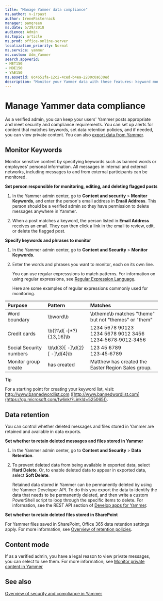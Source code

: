 ```yaml
---
title: "Manage Yammer data compliance"
ms.author: v-irpast
author: IrenePasternack
manager: pamgreen
ms.date: 5/29/2018
audience: Admin
ms.topic: article
ms.prod: office-online-server
localization_priority: Normal
ms.service: yammer
ms.custom: Adm_Yammer
search.appverid:
- MET150
- MOE150
- YAE150
ms.assetid: 8c4651fa-12c2-4ced-b4ea-2200c0a630ed
description: "Monitor your Yammer data with these features: keyword monitoring, security settings, data export, data retention, and analytics."
---
```


# Manage Yammer data compliance

As a verified admin, you can keep your users' Yammer posts appropriate and meet security and compliance requirements. You can set up alerts for content that matches keywords, set data retention policies, and if needed, you can view private content. You can also [export data from Yammer](export-yammer-enterprise-data.md).

<a name="MonitorKeywords"> </a> 
## Monitor Keywords

Monitor sensitive content by specifying keywords such as banned words or employees' personal information. All messages in internal and external networks, including messages to and from external participants can be monitored.
  
 **Set person responsible for monitoring, editing, and deleting flagged posts**
  
1. In the Yammer admin center, go to **Content and security** > **Monitor Keywords**, and enter the person's email address in **Email Address**. This person should be a verified admin so they have permission to delete messages anywhere in Yammer.
    
2. When a post matches a keyword, the person listed in **Email Address** receives an email. They can then click a link in the email to review, edit, or delete the flagged post. 
    
 **Specify keywords and phrases to monitor**
  
1. In the Yammer admin center, go to **Content and Security** \> **Monitor Keywords**.
    
2. Enter the words and phrases you want to monitor, each on its own line.
    
    You can use regular expresssions to match patterns. For information on using regular expressions, see [Regular Expression Language](https://go.microsoft.com/fwlink/?LinkId=524073).
    
    Here are some examples of regular expressions commonly used for monitoring.
    
|**Purpose**|**Pattern**|**Matches**|
|:-----|:-----|:-----|
|Word boundary  <br/> |\bword\b  <br/> |\btheme\b matches "theme" but not "themes" or "them"  <br/> |
|Credit cards  <br/> |\b(?:\d[ ‐]\*?){13,16}\b  <br/> |1234 5678 90123  <br/> 1234 5678 9012 3456  <br/> 1234‐5678‐9012‐3456  <br/> |
|Social Security numbers  <br/> |\b\d{3}[ -]\d{2}[ -]\d{4}\b  <br/> |123 45 6789  <br/> 123‐45‐6789  <br/> |
Monitor group create|has created|Matthew has created the Easter Region Sales group.
   
   > [!TIP]
   > For a starting point for creating your keyword list, visit: http://www.bannedwordlist.com ([http://www.bannedwordlist.com](https://go.microsoft.com/fwlink/?LinkId=525065)). 
  
<a name="DataRetention"> </a>
## Data retention

You can control whether deleted messages and files stored in Yammer are retained and available in data exports.
  
 **Set whether to retain deleted messages and files stored in Yammer**
  
1. In the Yammer admin center, go to **Content and Security** \> **Data Retention**.
    
2. To prevent deleted data from being available in exported data, select **Hard Delete**. Or, to enable deleted data to appear in exported data, select **Soft Delete**.
    
    Retained data stored in Yammer can be permanently deleted by using the Yammer Developer API. To do this you export the data to identify the data that needs to be permanently deleted, and then write a custom PowerShell script to loop through the specific items to delete. For information, see the REST API section of  [Develop apps for Yammer](https://go.microsoft.com/fwlink/?linkid=874797). 

 **Set whether to retain deleted files stored in SharePoint**

For Yammer files saved in SharePoint, Office 365 data retention settings apply. For more information, see [Overview of retention policies](https://docs.microsoft.com/en-us/office365/securitycompliance/retention-policies).
    
<a name="ContentMode"> </a>
## Content mode

If as a verified admin, you have a legal reason to view private messages, you can select to see them. For more information, see [Monitor private content in Yammer](monitor-private-content.md)
  
## See also

[Overview of security and compliance in Yammer](security-and-compliance.md)